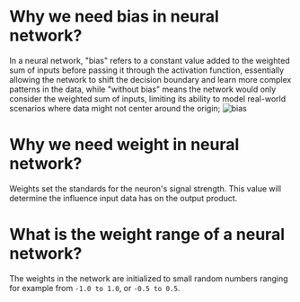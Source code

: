 # Why we need bias in neural network?
In a neural network, "bias" refers to a constant value added to the weighted sum of inputs before passing it through the activation function, essentially allowing the network to shift the decision boundary and learn more complex patterns in the data, while "without bias" means the network would only consider the weighted sum of inputs, limiting its ability to model real-world scenarios where data might not center around the origin;
![bias](https://github.com/user-attachments/assets/5061ddd9-1540-4abb-a7a2-b6f33aaee211)


# Why we need weight in neural network?
Weights set the standards for the neuron's signal strength. This value will determine the influence input data has on the output product.
# What is the weight range of a neural network?
The weights in the network are initialized to small random numbers ranging for example from `-1.0 to 1.0`, or `-0.5 to 0.5`.
